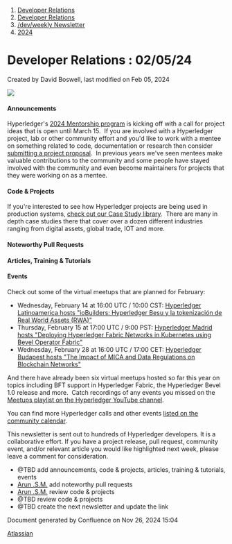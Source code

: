 1. [Developer Relations](index.html)
2. [Developer Relations](Developer-Relations_17170434.html)
3. [/dev/weekly Newsletter](17170445.html)
4. [2024](2024_17172152.html)

# Developer Relations : 02/05/24

Created by David Boswell, last modified on Feb 05, 2024

![](attachments/17170434/17171308.png?height=169)

#### Announcements

Hyperledger's [2024 Mentorship program](https://lf-hyperledger.atlassian.net/wiki/display/INTERN/Mentorship+Projects) is kicking off with a call for project ideas that is open until March 15.  If you are involved with a Hyperledger project, lab or other community effort and you'd like to work with a mentee on something related to code, documentation or research then consider [submitting a project proposal](https://lf-hyperledger.atlassian.net/wiki/display/INTERN/Mentorship+Projects).  In previous years we've seen mentees make valuable contributions to the community and some people have stayed involved with the community and even become maintainers for projects that they were working on as a mentee.

#### Code &amp; Projects

If you're interested to see how Hyperledger projects are being used in production systems, [check out our Case Study library](https://www.hyperledger.org/case-studies).  There are many in depth case studies there that cover over a dozen different industries ranging from digital assets, global trade, IOT and more.

#### Noteworthy Pull Requests

#### Articles, Training &amp; Tutorials

#### Events

Check out some of the virtual meetups that are planned for February:

- Wednesday, February 14 at 16:00 UTC / 10:00 CST: [Hyperledger Latinoamerica hosts "ioBuilders: Hyperledger Besu y la tokenización de Real World Assets (RWA)"](https://www.meetup.com/hyperledger-merida/events/298588345/)
- Thursday, February 15 at 17:00 UTC / 9:00 PST: [Hyperledger Madrid hosts "Deploying Hyperledger Fabric Networks in Kubernetes using Bevel Operator Fabric"](https://www.meetup.com/hyperledger-madrid/events/298431213/)
- Wednesday, February 28 at 16:00 UTC / 17:00 CET: [Hyperledger Budapest hosts "The Impact of MICA and Data Regulations on Blockchain Networks"](https://www.meetup.com/hyperledger-budapest/events/297719213/)

And there have already been six virtual meetups hosted so far this year on topics including BFT support in Hyperledger Fabric, the Hyperledger Bevel 1.0 release and more.  Catch recordings of any events you missed on the [Meetups playlist on the Hyperledger YouTube channel](https://www.youtube.com/playlist?list=PL0MZ85B_96CEmmy0C6NF52ZCMNcY1Wryf).

You can find more Hyperledger calls and other events [listed on the community calendar](https://lf-hyperledger.atlassian.net/wiki/display/HYP/Calendar+of+Public+Meetings).

This newsletter is sent out to hundreds of Hyperledger developers. It is a collaborative effort. If you have a project release, pull request, community event, and/or relevant article you would like highlighted next week, please leave a comment for consideration.

- @TBD add announcements, code &amp; projects, articles, training &amp; tutorials, events
- [Arun .S.M.](https://lf-hyperledger.atlassian.net/wiki/people/621a0e5097d313006ba7386a?ref=confluence) add noteworthy pull requests
- [Arun .S.M.](https://lf-hyperledger.atlassian.net/wiki/people/621a0e5097d313006ba7386a?ref=confluence) review code &amp; projects
- @TBD review code &amp; projects
- @TBD create the next newsletter and update the link

Document generated by Confluence on Nov 26, 2024 15:04

[Atlassian](http://www.atlassian.com/)
